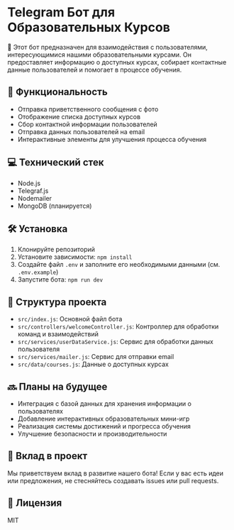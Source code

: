 # Telegram Бот для Образовательных Курсов

🤖 Этот бот предназначен для взаимодействия с пользователями, интересующимися нашими образовательными курсами. Он предоставляет информацию о доступных курсах, собирает контактные данные пользователей и помогает в процессе обучения.

## 🚀 Функциональность

- Отправка приветственного сообщения с фото
- Отображение списка доступных курсов
- Сбор контактной информации пользователей
- Отправка данных пользователей на email
- Интерактивные элементы для улучшения процесса обучения

## 💻 Технический стек

- Node.js
- Telegraf.js
- Nodemailer
- MongoDB (планируется)

## 🛠️ Установка

1. Клонируйте репозиторий
2. Установите зависимости: `npm install`
3. Создайте файл `.env` и заполните его необходимыми данными (см. `.env.example`)
4. Запустите бота: `npm run dev`

## 📁 Структура проекта

- `src/index.js`: Основной файл бота
- `src/controllers/welcomeController.js`: Контроллер для обработки команд и взаимодействий
- `src/services/userDataService.js`: Сервис для обработки данных пользователя
- `src/services/mailer.js`: Сервис для отправки email
- `src/data/courses.js`: Данные о доступных курсах

## 🔜 Планы на будущее

- Интеграция с базой данных для хранения информации о пользователях
- Добавление интерактивных образовательных мини-игр
- Реализация системы достижений и прогресса обучения
- Улучшение безопасности и производительности

## 🤝 Вклад в проект

Мы приветствуем вклад в развитие нашего бота! Если у вас есть идеи или предложения, не стесняйтесь создавать issues или pull requests.

## 📜 Лицензия

MIT